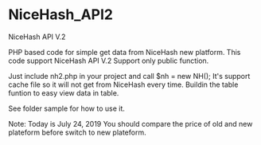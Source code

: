 # NiceHash_API2
NiceHash API V.2

PHP based code for simple get data from NiceHash new platform.
This code support NiceHash API V.2
Support only public function.

Just include nh2.php in your project and call $nh = new NH();
It's support cache file so it will not get from NiceHash every time.
Buildin the table funtion to easy view data in table.

See folder sample for how to use it.

Note:
Today is July 24, 2019 You should compare the price of old and new plateform before switch to new plateform.
